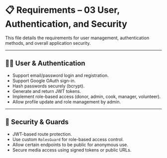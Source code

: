 # 📋 Requirements – 03 User, Authentication, and Security

This file details the requirements for user management, authentication methods, and overall application security.

---

## 🧑‍💼 User & Authentication

- Support email/password login and registration.
- Support Google OAuth sign-in.
- Hash passwords securely (bcrypt).
- Generate and return JWT tokens.
- Implement role-based access (donor, admin, cook, manager, volunteer).
- Allow profile update and role management by admin.

---

## 🔐 Security & Guards

- JWT-based route protection.
- Use custom `RolesGuard` for role-based access control.
- Allow certain endpoints to be public for anonymous use.
- Secure media access using signed tokens or public URLs.
